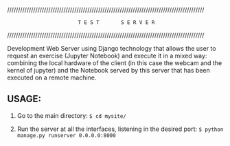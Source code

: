 ///////////////////////////////////////////////////////////////////////////////////////////

                           T E S T       S E R V E R
                           
///////////////////////////////////////////////////////////////////////////////////////////

Development Web Server using Django technology that allows the user to request an exercise
(Jupyter Notebook) and execute it in a mixed way: combining the local hardware of the client 
(in this case the webcam and the kernel of jupyter) and the Notebook served by this server 
that has been executed on a remote machine.

## USAGE:

  1. Go to the main directory:
  `$ cd mysite/`
  
  2. Run the server at all the interfaces, listening in the desired port:
  `$ python manage.py runserver 0.0.0.0:8000`
